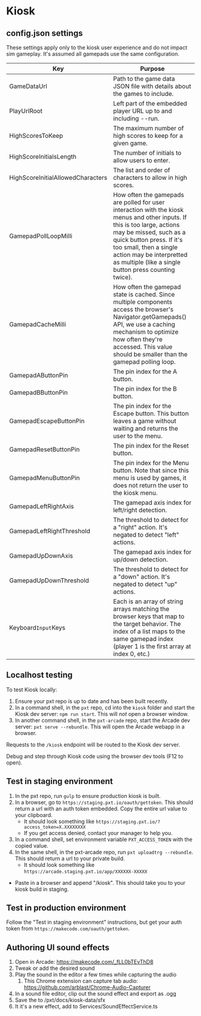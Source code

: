 # Kiosk

## config.json settings

These settings apply only to the kiosk user experience and do not impact sim gameplay. It's assumed all gamepads use the same configuration.

|Key|Purpose|
|---------------------------------|-|
|GameDataUrl                      | Path to the game data JSON file with details about the games to include.|
|PlayUrlRoot                      | Left part of the embedded player URL up to and including --run.|
|HighScoresToKeep                 | The maximum number of high scores to keep for a given game.|
|HighScoreInitialsLength          | The number of initials to allow users to enter.|
|HighScoreInitialAllowedCharacters| The list and order of characters to allow in high scores.|
|GamepadPollLoopMilli             | How often the gamepads are polled for user interaction with the kiosk menus and other inputs. If this is too large, actions may be missed, such as a quick button press. If it's too small, then a single action may be interpretted as multiple (like a single button press counting twice).|
|GamepadCacheMilli                | How often the gamepad state is cached. Since multiple components access the browser's Navigator.getGamepads() API, we use a caching mechanism to optimize how often they're accessed. This value should be smaller than the gamepad polling loop.|
|GamepadAButtonPin                | The pin index for the A button. |
|GamepadBButtonPin                | The pin index for the B button.|
|GamepadEscapeButtonPin           | The pin index for the Escape button. This button leaves a game without waiting and returns the user to the menu.|
|GamepadResetButtonPin            | The pin index for the Reset button.|
|GamepadMenuButtonPin             | The pin index for the Menu button. Note that since this menu is used by games, it does not return the user to the kiosk menu. |
|GamepadLeftRightAxis             | The gamepad axis index for left/right detection.|
|GamepadLeftRightThreshold        | The threshold to detect for a "right" action. It's negated to detect "left" actions.|
|GamepadUpDownAxis                | The gamepad axis index for up/down detection.|
|GamepadUpDownThreshold           | The threshold to detect for a "down" action. It's negated to detect "up" actions.|
|Keyboard`Input`Keys              | Each is an array of string arrays matching the browser keys that map to the target behavior. The index of a list maps to the same gamepad index (player 1 is the first array at index 0, etc.) |

## Localhost testing

To test Kiosk locally:

1. Ensure your pxt repo is up to date and has been built recently.
2. In a command shell, in the `pxt` repo, cd into the `kiosk` folder and start the Kiosk dev server: `npm run start`. This will *not* open a browser window.
3. In another command shell, in the `pxt-arcade` repo, start the Arcade dev server: `pxt serve --rebundle`. This will open the Arcade webapp in a browser.

Requests to the `/kiosk` endpoint will be routed to the Kiosk dev server.

Debug and step through Kiosk code using the browser dev tools (F12 to open).


## Test in staging environment

1. In the pxt repo, run `gulp` to ensure production kiosk is built.
2. In a browser, go to `https://staging.pxt.io/oauth/gettoken`. This should return a url with an auth token embedded. Copy the entire url value to your clipboard.
   - It should look something like `https://staging.pxt.io/?access_token=X.XXXXXXXX`
   - If you get access denied, contact your manager to help you.
3. In a command shell, set environment variable `PXT_ACCESS_TOKEN` with the copied value.
4. In the same shell, in the pxt-arcade repo, run `pxt uploadtrg --rebundle`. This should return a url to your private build.
   - It should look something like `https://arcade.staging.pxt.io/app/XXXXXX-XXXXX`
 - Paste in a browser and append "/kiosk". This should take you to your kiosk build in staging.

## Test in production environment

Follow the "Test in staging environment" instructions, but get your auth token from `https://makecode.com/oauth/gettoken`.


## Authoring UI sound effects

1. Open in Arcade: https://makecode.com/_fLL0bTEvThD8
2. Tweak or add the desired sound
3. Play the sound in the editor a few times while capturing the audio
   1. This Chrome extension can capture tab audio: https://github.com/arblast/Chrome-Audio-Capturer
4. In a sound file editor, clip out the sound effect and export as .ogg
5. Save the to /pxt/docs/kiosk-data/sfx
6. It it's a new effect, add to Services/SoundEffectService.ts


